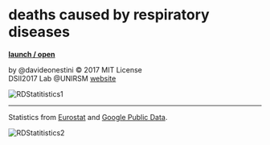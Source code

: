 # deaths caused by respiratory diseases
**[launch / open](http://dsii-2017-unirsm.github.io/davideonestini/flu)**

by @davideonestini © 2017 MIT License  
DSII2017 Lab @UNIRSM [website](http://dsii-2017-unirsm.github.io)

![RDStatitistics1](http://i.imgur.com/n5wwN6B.png)

----

Statistics from [Eurostat](http://ec.europa.eu/eurostat/statistics-explained/index.php/File:Causes_of_death_—_diseases_of_the_respiratory_system,_residents,_2013.png) and [Google Public Data](https://www.google.com/publicdata/explore?ds=d5bncppjof8f9_&hl=it&dl=it#!ctype=l&strail=false&bcs=d&nselm=h&met_y=sp_pop_totl&scale_y=lin&ind_y=false&rdim=region&ifdim=region&tdim=true&hl=it&dl=it&ind=false).

![RDStatitistics2](http://i.imgur.com/eprchDp.png)
